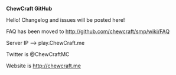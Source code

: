 **ChewCraft GitHub**

Hello! Changelog and issues will be posted here!

FAQ has been moved to http://github.com/chewcraft/smp/wiki/FAQ

Server IP --> play.ChewCraft.me

Twitter is @ChewCraftMC

Website is http://chewcraft.me
